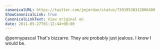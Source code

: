 ```yaml
---
canonicalURL: https://twitter.com/jmjordan/status/73919530312806400
ShowCanonicalLink: true
CanonicalLinkText: View original on
date: 2011-05-27T01:12:44+00:00
---
```

@pennypascal That's bizzarre. They are probably just jealous. I know I would be.